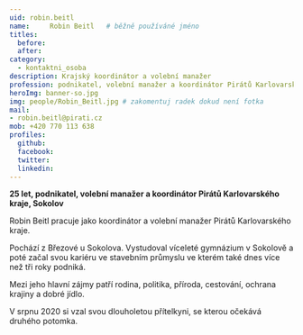 ```yaml
---
uid: robin.beitl
name:     Robin Beitl  	# běžně používáné jméno
titles:
  before: 
  after:
category:
  - kontaktni_osoba
description: Krajský koordinátor a volební manažer
profession: podnikatel, volební manažer a koordinátor Pirátů Karlovarského kraje
heroImg: banner-so.jpg
img: people/Robin_Beitl.jpg # zakomentuj radek dokud není fotka
mail:
- robin.beitl@pirati.cz
mob: +420 770 113 638
profiles:
  github:
  facebook:
  twitter:
  linkedin:
---
```

**25 let, podnikatel, volební manažer a koordinátor Pirátů Karlovarského kraje, Sokolov**

Robin Beitl pracuje jako koordinátor a volební manažer Pirátů Karlovarského kraje.

Pochází z Březové u Sokolova. Vystudoval víceleté gymnázium v Sokolově a poté začal svou kariéru ve stavebním průmyslu ve kterém také dnes více než tři roky podniká.

Mezi jeho hlavní zájmy patří rodina, politika, příroda, cestování, ochrana krajiny a dobré jídlo.

V srpnu 2020 si vzal svou dlouholetou přítelkyni, se kterou očekává druhého potomka.
